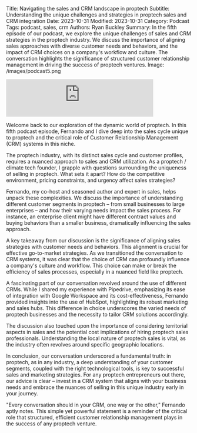 Title: Navigating the sales and CRM landscape in proptech
Subtitle: Understanding the unique challenges and strategies in proptech sales and CRM integration
Date: 2023-10-31
Modified: 2023-10-31
Category: Podcast
Tags: podcast, sales, crm
Authors: Ryan Buckley
Summary: In the fifth episode of our podcast, we explore the unique challenges of sales and CRM strategies in the proptech industry. We discuss the importance of aligning sales approaches with diverse customer needs and behaviors, and the impact of CRM choices on a company's workflow and culture. The conversation highlights the significance of structured customer relationship management in driving the success of proptech ventures.
Image: /images/podcast5.png


<iframe src="https://podcasters.spotify.com/pod/show/thisweekinproptech/embed/episodes/Moving-Down-the-Funnel---Sales-Motion-and-CRM-e2baf5f/a-aai3thu" height="102px" width="400px" frameborder="0" scrolling="no"></iframe>

Welcome back to our exploration of the dynamic world of proptech. In this fifth podcast episode, Fernando and I dive deep into the sales cycle unique to proptech and the critical role of Customer Relationship Management (CRM) systems in this niche.

The proptech industry, with its distinct sales cycle and customer profiles, requires a nuanced approach to sales and CRM utilization. As a proptech / climate tech founder, I grapple with questions surrounding the uniqueness of selling in proptech. What sets it apart? How do the competitive environment, pricing constraints, and urgency affect sales strategies?

Fernando, my co-host and seasoned author and expert in sales, helps unpack these complexities. We discuss the importance of understanding different customer segments in proptech – from small businesses to large enterprises – and how their varying needs impact the sales process. For instance, an enterprise client might have different contract values and buying behaviors than a smaller business, dramatically influencing the sales approach.

A key takeaway from our discussion is the significance of aligning sales strategies with customer needs and behaviors. This alignment is crucial for effective go-to-market strategies. As we transitioned the conversation to CRM systems, it was clear that the choice of CRM can profoundly influence a company's culture and workflow. This choice can make or break the efficiency of sales processes, especially in a nuanced field like proptech.

A fascinating part of our conversation revolved around the use of different CRMs. While I shared my experience with Pipedrive, emphasizing its ease of integration with Google Workspace and its cost-effectiveness, Fernando provided insights into the use of HubSpot, highlighting its robust marketing and sales hubs. This difference in choice underscores the varied needs of proptech businesses and the necessity to tailor CRM solutions accordingly.

The discussion also touched upon the importance of considering territorial aspects in sales and the potential cost implications of hiring proptech sales professionals. Understanding the local nature of proptech sales is vital, as the industry often revolves around specific geographic locations.

In conclusion, our conversation underscored a fundamental truth: in proptech, as in any industry, a deep understanding of your customer segments, coupled with the right technological tools, is key to successful sales and marketing strategies. For any proptech entrepreneurs out there, our advice is clear – invest in a CRM system that aligns with your business needs and embrace the nuances of selling in this unique industry early in your journey.

"Every conversation should in your CRM, one way or the other," Fernando aptly notes. This simple yet powerful statement is a reminder of the critical role that structured, efficient customer relationship management plays in the success of any proptech venture.
